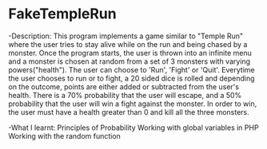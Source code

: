 # FakeTempleRun
-Description:
This program implements a game similar to "Temple Run" where the user tries to stay alive while on the run and being chased by a monster. Once the program starts, the user is thrown into an infinite menu and a monster is chosen at random from a set of 3 monsters with varying powers("health"). The user can choose to 'Run', 'Fight' or 'Quit'. Everytime the user chooses to run or to fight, a 20 sided dice is rolled and depending on the outcome, points are either added or subtracted from the user's health. There is a 70% probability that the user will escape, and a 50% probability that the user will win a fight against the monster. In order to win, the user must have a health greater than 0 and kill all the three monsters.

-What I learnt:
Principles of Probability
Working with global variables in PHP
Working with the random function
